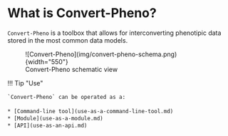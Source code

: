 # What is Convert-Pheno?

`Convert-Pheno` is a toolbox that allows for interconverting phenotipic data stored in the most common data models.

<figure markdown>
 ![Convert-Pheno](img/convert-pheno-schema.png){width="550"}
 <figcaption>Convert-Pheno schematic view</figcaption>
</figure>

!!! Tip "Use"

    `Convert-Pheno` can be operated as a:

    * [Command-line tool](use-as-a-command-line-tool.md)
    * [Module](use-as-a-module.md)
    * [API](use-as-an-api.md)
